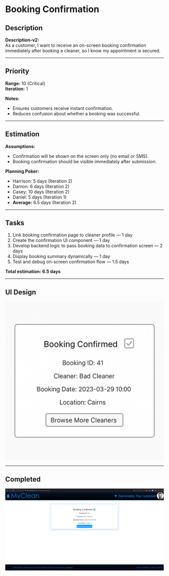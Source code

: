 # Booking Confirmation

## Description
**Description-v2:**  
As a customer, I want to receive an on-screen booking confirmation immediately after booking a cleaner, so I know my appointment is secured.

---

## Priority
**Range:** 10 (Critical)  
**Iteration:** 1  

**Notes:**  
- Ensures customers receive instant confirmation.  
- Reduces confusion about whether a booking was successful.

---

## Estimation
**Assumptions:**  
- Confirmation will be shown on the screen only (no email or SMS).  
- Booking confirmation should be visible immediately after submission.

**Planning Poker:**  
- Harrison: 5 days (Iteration 2)  
- Damon: 6 days (Iteration 2)  
- Casey: 10 days (Iteration 2)  
- Daniel: 5 days (Iteration 1)  
- **Average:** 6.5 days (Iteration 2)

---

## Tasks
1. Link booking confirmation page to cleaner profile — 1 day  
2. Create the confirmation UI component — 1 day  
3. Develop backend logic to pass booking data to confirmation screen — 2 days  
4. Display booking summary dynamically — 1 day  
5. Test and debug on-screen confirmation flow — 1.5 days  

**Total estimation: 6.5 days**

---

## UI Design
![Booking Confirmation Mockup](/iterations/images/booking_confirmation_mockup.png)

---

## Completed
![Booking Confirmation Screenshot](/iterations/images/booking_confirmation.png)
